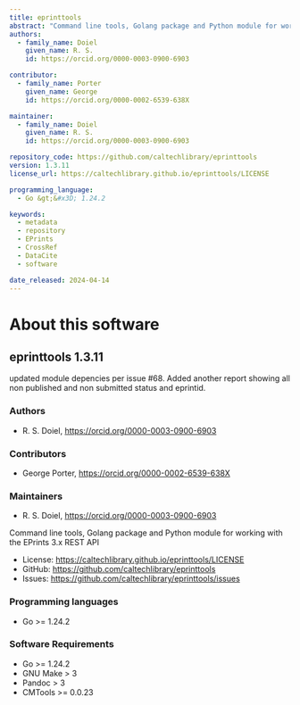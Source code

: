 ```yaml
---
title: eprinttools
abstract: "Command line tools, Golang package and Python module for working with the EPrints 3.x REST API"
authors:
  - family_name: Doiel
    given_name: R. S.
    id: https://orcid.org/0000-0003-0900-6903

contributor:
  - family_name: Porter
    given_name: George
    id: https://orcid.org/0000-0002-6539-638X

maintainer:
  - family_name: Doiel
    given_name: R. S.
    id: https://orcid.org/0000-0003-0900-6903

repository_code: https://github.com/caltechlibrary/eprinttools
version: 1.3.11
license_url: https://caltechlibrary.github.io/eprinttools/LICENSE

programming_language:
  - Go &gt;&#x3D; 1.24.2

keywords:
  - metadata
  - repository
  - EPrints
  - CrossRef
  - DataCite
  - software

date_released: 2024-04-14
---
```


About this software
===================

## eprinttools 1.3.11

updated module depencies per issue #68. Added another report showing all non published and non submitted status and eprintid.

### Authors

- R. S. Doiel, <https://orcid.org/0000-0003-0900-6903>


### Contributors

- George Porter, <https://orcid.org/0000-0002-6539-638X>


### Maintainers

- R. S. Doiel, <https://orcid.org/0000-0003-0900-6903>


Command line tools, Golang package and Python module for working with the EPrints 3.x REST API

- License: <https://caltechlibrary.github.io/eprinttools/LICENSE>
- GitHub: <https://github.com/caltechlibrary/eprinttools>
- Issues: <https://github.com/caltechlibrary/eprinttools/issues>

### Programming languages

- Go &gt;&#x3D; 1.24.2




### Software Requirements

- Go &gt;&#x3D; 1.24.2
- GNU Make &gt; 3
- Pandoc &gt; 3
- CMTools &gt;&#x3D; 0.0.23

